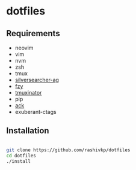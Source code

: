 # dotfiles

## Requirements

- neovim
- vim
- nvm
- zsh
- tmux
- [silversearcher-ag](https://github.com/ggreer/the_silver_searcher)
- [fzy](https://github.com/jhawthorn/fzy)
- [tmuxinator](https://github.com/tmuxinator/tmuxinator)
- pip
- [ack](https://beyondgrep.com/install/) 
- exuberant-ctags


## Installation

```sh

git clone https://github.com/rashivkp/dotfiles
cd dotfiles
./install
```

